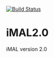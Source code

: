 [![Build Status](https://img.shields.io/endpoint.svg?url=https%3A%2F%2Factions-badge.atrox.dev%2Frafaeltab%2FiMal_API%2Fbadge%3Fref%3Dmaster&style=flat)](https://actions-badge.atrox.dev/rafaeltab/iMal_API/goto?ref=master)

# iMAL2.0
iMAL version 2.0
